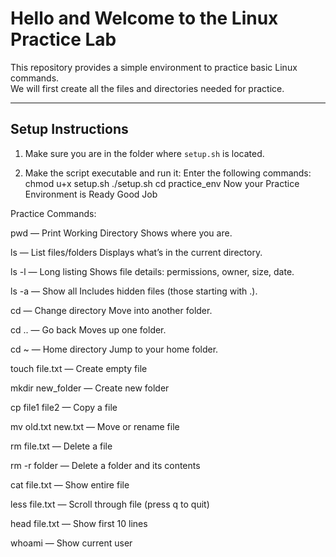 # Hello and Welcome to the Linux Practice Lab

This repository provides a simple environment to practice basic Linux commands.  
We will first create all the files and directories needed for practice.

---

## Setup Instructions

1. Make sure you are in the folder where `setup.sh` is located.  

2. Make the script executable and run it:
Enter the following commands:
chmod u+x setup.sh
./setup.sh
cd practice_env
Now your Practice Environment is Ready Good Job 


Practice Commands:

pwd — Print Working Directory
Shows where you are.

ls — List files/folders
Displays what’s in the current directory.

ls -l — Long listing
Shows file details: permissions, owner, size, date.

ls -a — Show all
Includes hidden files (those starting with .).

cd <directory> — Change directory
Move into another folder.

cd .. — Go back
Moves up one folder.

cd ~ — Home directory
Jump to your home folder.

touch file.txt — Create empty file

mkdir new_folder — Create new folder

cp file1 file2 — Copy a file

mv old.txt new.txt — Move or rename file

rm file.txt — Delete a file

rm -r folder — Delete a folder and its contents

cat file.txt — Show entire file

less file.txt — Scroll through file (press q to quit)

head file.txt — Show first 10 lines

whoami — Show current user